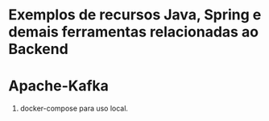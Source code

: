 Exemplos de recursos Java, Spring e demais ferramentas relacionadas ao Backend
==================

# Apache-Kafka

1. docker-compose para uso local.
